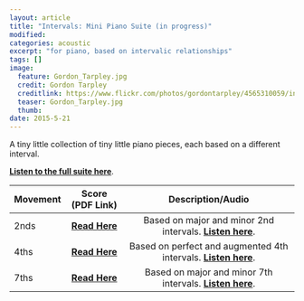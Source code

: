 ```yaml
---
layout: article
title: "Intervals: Mini Piano Suite (in progress)"
modified:
categories: acoustic
excerpt: "for piano, based on intervalic relationships"
tags: []
image:
  feature: Gordon_Tarpley.jpg
  credit: Gordon Tarpley
  creditlink: https://www.flickr.com/photos/gordontarpley/4565310059/in/photolist-7XqpCp-5YTGvV-64ozFt-rKedgk-9AY4m9-aLV4iX-4tsT2C-9AbUny-5rWg3-zYSSm-bp1yK6-4tSQ5d-8VvWec-f28LS9-aEfFWX-6YMQmj-efbNVj-fZEsjN-6aFbuP-rWcaxx-5hbeqK-nLvc3n-9AbWE7-nkVnS2-8XDvkb-fvt3jU-iiCcNU-4ywzJc-9T1j7f-5k8pis-4prJFe-68vVfY-6q6M3S-9sg1QH-59Bwgx-5mCzgo-pdtmaW-xJhjS-5x1KML-59Bofi-dYCqVp-8HTtzc-bnXraT-7vJtxM-7n66oG-2sZVP-nM4PL9-9XJJrp-a21gr7-a21fCS
  teaser: Gordon_Tarpley.jpg
  thumb:
date: 2015-5-21
---
```

A tiny little collection of tiny little piano pieces, each based on a different interval. 

[**Listen to the full suite here**](https://soundcloud.com/capybarrage-reilly/sets/intervals-a-miniature-piano).

| Movement | Score (PDF Link) | Description/Audio |
|:-------------------------------------------------------------------------------------|:----------------------------:|:---:|
| 2nds | [**Read Here**](https://drive.google.com/file/d/0ByNSDE0eceDFakhPWkl4OUtrUVU/view?usp=sharing) | Based on major and minor 2nd intervals.  [**Listen here**](https://soundcloud.com/capybarrage-reilly/2nds-performed-by-melissa-lin). |
| 4ths | [**Read Here**](https://drive.google.com/file/d/0ByNSDE0eceDFTEhSWG13bDRpMTQ/view?usp=sharing) | Based on perfect and augmented 4th intervals.  [**Listen here**](https://soundcloud.com/capybarrage-reilly/4ths-performed-by-melissa-lin?in=capybarrage-reilly/sets/intervals-a-miniature-piano). |
| 7ths | [**Read Here**](https://drive.google.com/file/d/0ByNSDE0eceDFVUgxdWF2bkhHRlE/view?usp=sharing) | Based on major and minor 7th intervals.  [**Listen here**](https://soundcloud.com/capybarrage-reilly/7ths-performed-by-melissa-lin?in=capybarrage-reilly/sets/intervals-a-miniature-piano). |

